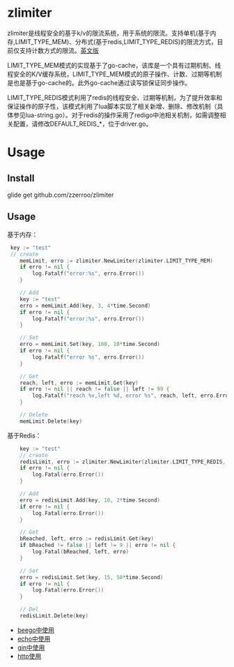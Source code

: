 # zlimiter
zlimiter是线程安全的基于k/v的限流系统，用于系统的限流。支持单机(基于内存,LIMIT_TYPE_MEM)、分布式(基于redis,LIMIT_TYPE_REDIS)的限流方式，目前仅支持计数方式的限流。[英文版](./readme.md)

LIMIT_TYPE_MEM模式的实现基于了go-cache，该库是一个具有过期机制、线程安全的K/V缓存系统，LIMIT_TYPE_MEM模式的原子操作、计数、过期等机制是也是基于go-cache的。此外go-cache通过读写锁保证同步操作。

LIMIT_TYPE_REDIS模式利用了redis的线程安全、过期等机制，为了提升效率和保证操作的原子性，该模式利用了lua脚本实现了相关新增、删除、修改机制（具体参见lua-string.go）。对于redis的操作采用了redigo中池相关机制，如需调整相关配置，请修改DEFAULT_REDIS_*，位于driver.go。

# Usage

## Install

glide get github.com/zzerroo/zlimiter

## Usage

基于内存：

```go
 key := "test" 
 // create
	memLimit, erro := zlimiter.NewLimiter(zlimiter.LIMIT_TYPE_MEM)
	if erro != nil {
		log.Fatalf("error:%s", erro.Error())
	}

	// Add
	key := "test"
	erro = memLimit.Add(key, 3, 4*time.Second)
	if erro != nil {
		log.Fatalf("error:%s", erro.Error())
	}

	// Set
	erro = memLimit.Set(key, 100, 10*time.Second)
	if erro != nil {
		log.Fatalf("error %s", erro.Error())
	}

	// Get
	reach, left, erro := memLimit.Get(key)
	if erro != nil || reach != false || left != 99 {
		log.Fatalf("reach %v,left %d, error %s", reach, left, erro.Error())
	}

	// Delete
	memLimit.Delete(key)
```



基于Redis：

```go
	key := "test"
	// create
	redisLimit, erro := zlimiter.NewLimiter(zlimiter.LIMIT_TYPE_REDIS, driver.RedisInfo{Host: "127.0.0.1:6379", Passwd: "passwd"})
	if erro != nil {
		log.Fatal(erro.Error())
	}

	// Add
	erro = redisLimit.Add(key, 10, 2*time.Second)
	if erro != nil {
		log.Fatal(erro.Error())
	}

	// Get
	bReached, left, erro := redisLimit.Get(key)
	if bReached != false || left != 9 || erro != nil {
		log.Fatal(bReached, left, erro)
	}

	// Set
	erro = redisLimit.Set(key, 15, 50*time.Second)
	if erro != nil {
		log.Fatal(erro.Error())
	}

	// Del
	redisLimit.Delete(key)
```



- [beego中使用](./example/beego/beego.go)
- [echo中使用](./example/echo/echo.go)
- [gin中使用](./example/gin/gin.go)
- [http使用](./example/http/http.go)



